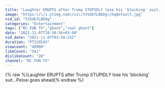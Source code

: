 ```yaml
---
title: "Laughter ERUPTS after Trump STUPIDLY lose his 'blocking' suit...Pelosi goes ahead"
image: "https:\/\/i.ytimg.com\/vi\/tV5db7LBEDg\/hqdefault.jpg"
vid_id: "tV5db7LBEDg"
categories: "Entertainment"
tags: ["RC FUN TV","ghost","real ghost"]
date: "2021-11-07T20:30:56+03:00"
vid_date: "2021-11-07T03:58:25Z"
duration: "PT31M19S"
viewcount: "40900"
likeCount: "541"
dislikeCount: "28"
channel: "RC FUN TV"
---
```

{% raw %}Laughter ERUPTS after Trump STUPIDLY lose his 'blocking' suit...Pelosi goes ahead{% endraw %}
